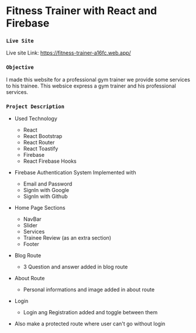 # Fitness Trainer with React and Firebase

### `Live Site`

Live site Link: https://fitness-trainer-a16fc.web.app/

### `Objective`

I made this website for a professional gym trainer we provide some services to his trainee. This websice express a gym trainer and his professional services.

### `Project Description`

* Used Technology
    * React
    * React Bootstrap
    * React Router
    * React Toastify
    * Firebase
    * React Firebase Hooks

* Firebase Authentication System Implemented with
    * Email and Password 
    * SignIn with Google
    * SignIn with Github

* Home Page Sections
    * NavBar
    * Slider
    * Services
    * Trainee Review (as an extra section)
    * Footer

* Blog Route
    * 3 Question and answer added in blog route

* About Route
    * Personal informations and image added in about route

* Login 
    * Login ang Registration added and toggle between them

* Also make a protected route where user can't go without login